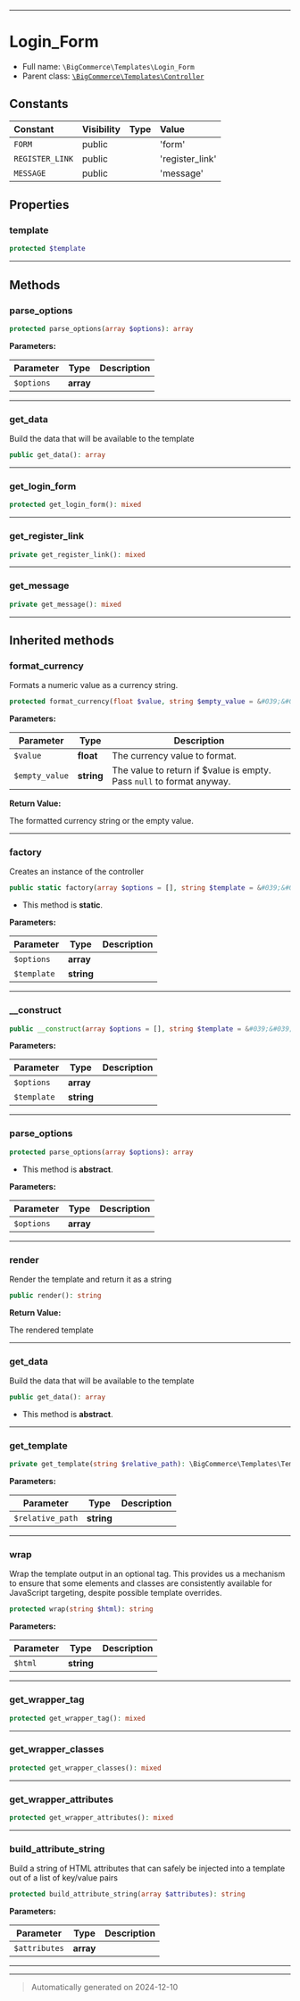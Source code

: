 ***

# Login_Form





* Full name: `\BigCommerce\Templates\Login_Form`
* Parent class: [`\BigCommerce\Templates\Controller`](./Controller.md)


## Constants

| Constant | Visibility | Type | Value |
|:---------|:-----------|:-----|:------|
|`FORM`|public| |&#039;form&#039;|
|`REGISTER_LINK`|public| |&#039;register_link&#039;|
|`MESSAGE`|public| |&#039;message&#039;|

## Properties


### template



```php
protected $template
```






***

## Methods


### parse_options



```php
protected parse_options(array $options): array
```








**Parameters:**

| Parameter | Type | Description |
|-----------|------|-------------|
| `$options` | **array** |  |





***

### get_data

Build the data that will be available to the template

```php
public get_data(): array
```












***

### get_login_form



```php
protected get_login_form(): mixed
```












***

### get_register_link



```php
private get_register_link(): mixed
```












***

### get_message



```php
private get_message(): mixed
```












***


## Inherited methods


### format_currency

Formats a numeric value as a currency string.

```php
protected format_currency(float $value, string $empty_value = &#039;&#039;): string
```








**Parameters:**

| Parameter | Type | Description |
|-----------|------|-------------|
| `$value` | **float** | The currency value to format. |
| `$empty_value` | **string** | The value to return if $value is empty. Pass `null` to format anyway. |


**Return Value:**

The formatted currency string or the empty value.




***

### factory

Creates an instance of the controller

```php
public static factory(array $options = [], string $template = &#039;&#039;): static
```



* This method is **static**.




**Parameters:**

| Parameter | Type | Description |
|-----------|------|-------------|
| `$options` | **array** |  |
| `$template` | **string** |  |





***

### __construct



```php
public __construct(array $options = [], string $template = &#039;&#039;): mixed
```








**Parameters:**

| Parameter | Type | Description |
|-----------|------|-------------|
| `$options` | **array** |  |
| `$template` | **string** |  |





***

### parse_options



```php
protected parse_options(array $options): array
```




* This method is **abstract**.



**Parameters:**

| Parameter | Type | Description |
|-----------|------|-------------|
| `$options` | **array** |  |





***

### render

Render the template and return it as a string

```php
public render(): string
```









**Return Value:**

The rendered template




***

### get_data

Build the data that will be available to the template

```php
public get_data(): array
```




* This method is **abstract**.







***

### get_template



```php
private get_template(string $relative_path): \BigCommerce\Templates\Template
```








**Parameters:**

| Parameter | Type | Description |
|-----------|------|-------------|
| `$relative_path` | **string** |  |





***

### wrap

Wrap the template output in an optional tag. This provides us a mechanism
to ensure that some elements and classes are consistently available
for JavaScript targeting, despite possible template overrides.

```php
protected wrap(string $html): string
```








**Parameters:**

| Parameter | Type | Description |
|-----------|------|-------------|
| `$html` | **string** |  |





***

### get_wrapper_tag



```php
protected get_wrapper_tag(): mixed
```












***

### get_wrapper_classes



```php
protected get_wrapper_classes(): mixed
```












***

### get_wrapper_attributes



```php
protected get_wrapper_attributes(): mixed
```












***

### build_attribute_string

Build a string of HTML attributes that can safely be
injected into a template out of a list of key/value pairs

```php
protected build_attribute_string(array $attributes): string
```








**Parameters:**

| Parameter | Type | Description |
|-----------|------|-------------|
| `$attributes` | **array** |  |





***


***
> Automatically generated on 2024-12-10
